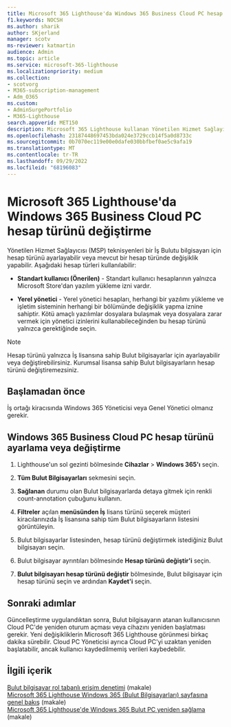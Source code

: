 ```yaml
---
title: Microsoft 365 Lighthouse'da Windows 365 Business Cloud PC hesap türünü değiştirme
f1.keywords: NOCSH
ms.author: sharik
author: SKjerland
manager: scotv
ms-reviewer: katmartin
audience: Admin
ms.topic: article
ms.service: microsoft-365-lighthouse
ms.localizationpriority: medium
ms.collection:
- scotvorg
- M365-subscription-management
- Adm_O365
ms.custom:
- AdminSurgePortfolio
- M365-Lighthouse
search.appverid: MET150
description: Microsoft 365 Lighthouse kullanan Yönetilen Hizmet Sağlayıcıları (MSP) için Windows 365 Business Cloud PC hesap türünü ayarlamayı veya değiştirmeyi öğrenin.
ms.openlocfilehash: 23187448697453bda024e3729ccb14f5a0d8733c
ms.sourcegitcommit: 0b7070ec119e00e0dafe030bbfbef0ae5c9afa19
ms.translationtype: MT
ms.contentlocale: tr-TR
ms.lasthandoff: 09/29/2022
ms.locfileid: "68196083"
---
```

# <a name="change-a-windows-365-business-cloud-pc-account-type-in-microsoft-365-lighthouse"></a>Microsoft 365 Lighthouse'da Windows 365 Business Cloud PC hesap türünü değiştirme

Yönetilen Hizmet Sağlayıcısı (MSP) teknisyenleri bir İş Bulutu bilgisayarı için hesap türünü ayarlayabilir veya mevcut bir hesap türünde değişiklik yapabilir. Aşağıdaki hesap türleri kullanılabilir:

- **Standart kullanıcı (Önerilen)** - Standart kullanıcı hesaplarının yalnızca Microsoft Store'dan yazılım yükleme izni vardır.

- **Yerel yönetici** - Yerel yönetici hesapları, herhangi bir yazılımı yükleme ve işletim sisteminin herhangi bir bölümünde değişiklik yapma iznine sahiptir. Kötü amaçlı yazılımlar dosyalara bulaşmak veya dosyalara zarar vermek için yönetici izinlerini kullanabileceğinden bu hesap türünü yalnızca gerektiğinde seçin.

> [!NOTE]
> Hesap türünü yalnızca İş lisansına sahip Bulut bilgisayarlar için ayarlayabilir veya değiştirebilirsiniz. Kurumsal lisansa sahip Bulut bilgisayarların hesap türünü değiştiremezsiniz.

## <a name="before-you-begin"></a>Başlamadan önce 

İş ortağı kiracısında Windows 365 Yöneticisi veya Genel Yönetici olmanız gerekir.

## <a name="set-or-change-a-windows-365-business-cloud-pc-account-type"></a>Windows 365 Business Cloud PC hesap türünü ayarlama veya değiştirme

1.  Lighthouse'un sol gezinti bölmesinde **Cihazlar** >  **Windows 365'ı** seçin.

2.  **Tüm Bulut Bilgisayarları** sekmesini seçin.

3.  **Sağlanan** durumu olan Bulut bilgisayarlarda detaya gitmek için renkli count-annotation çubuğunu kullanın.

4.  **Filtreler** açılan **menüsünden İş** lisans türünü seçerek müşteri kiracılarınızda İş lisansına sahip tüm Bulut bilgisayarların listesini görüntüleyin.

5.  Bulut bilgisayarlar listesinden, hesap türünü değiştirmek istediğiniz Bulut bilgisayarı seçin.

6.  Bulut bilgisayar ayrıntıları bölmesinde **Hesap türünü değiştir'i** seçin.

7.  **Bulut bilgisayarı hesap türünü değiştir** bölmesinde, Bulut bilgisayar için hesap türünü seçin ve ardından **Kaydet'i** seçin.

## <a name="next-steps"></a>Sonraki adımlar

Güncelleştirme uygulandıktan sonra, Bulut bilgisayarın atanan kullanıcısının Cloud PC'de yeniden oturum açması veya cihazını yeniden başlatması gerekir. Yeni değişikliklerin Microsoft 365 Lighthouse görünmesi birkaç dakika sürebilir. Cloud PC Yöneticisi ayrıca Cloud PC'yi uzaktan yeniden başlatabilir, ancak kullanıcı kaydedilmemiş verileri kaybedebilir.

## <a name="related-content"></a>İlgili içerik

[Bulut bilgisayar rol tabanlı erişim denetimi](/windows-365/enterprise/role-based-access) (makale)\
[Microsoft 365 Lighthouse Windows 365 (Bulut Bilgisayarları) sayfasına genel bakış](m365-lighthouse-win365-page-overview.md) (makale)\
[Microsoft 365 Lighthouse'de Windows 365 Bulut PC yeniden sağlama](m365-lighthouse-reprovision-cloudpc.md) (makale)
